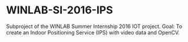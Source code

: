 # WINLAB-SI-2016-IPS
Subproject of the WINLAB Summer Internship 2016 IOT project. Goal: To create an Indoor Positioning Service (IPS) with video data and OpenCV.

